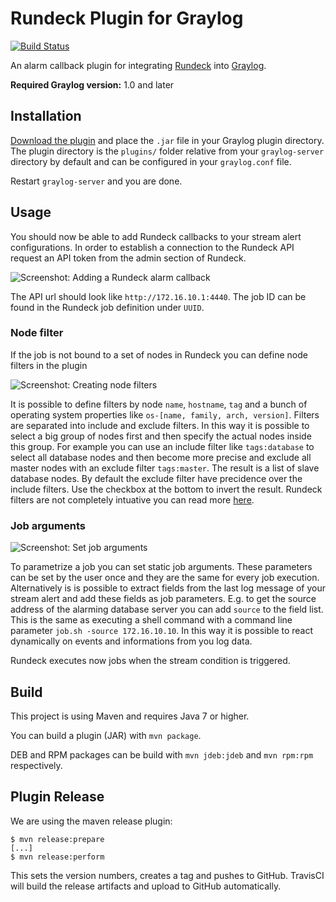 Rundeck Plugin for Graylog
==========================

[![Build Status](https://travis-ci.org/Graylog2/graylog-plugin-rundeck.svg)](https://travis-ci.org/Graylog2/graylog-plugin-rundeck)

An alarm callback plugin for integrating [Rundeck](http://rundeck.org) into [Graylog](https://www.graylog.org).

**Required Graylog version:** 1.0 and later

## Installation

[Download the plugin](https://github.com/Graylog2/graylog-plugin-hipchat/releases)
and place the `.jar` file in your Graylog plugin directory. The plugin directory
is the `plugins/` folder relative from your `graylog-server` directory by default
and can be configured in your `graylog.conf` file.

Restart `graylog-server` and you are done.

## Usage

You should now be able to add Rundeck callbacks to your stream alert configurations. In order to establish a connection to the
Rundeck API request an API token from the admin section of Rundeck.

![Screenshot: Adding a Rundeck alarm callback](https://s3.amazonaws.com/graylog2public/images/plugin-rundeck-connect.png)

The API url should look like `http://172.16.10.1:4440`. The job ID can be found in the Rundeck job definition under `UUID`.

### Node filter

If the job is not bound to a set of nodes in Rundeck you can define node filters in the plugin

![Screenshot: Creating node filters](https://s3.amazonaws.com/graylog2public/images/plugin-rundeck-filter.png)

It is possible to define filters by node `name`, `hostname`, `tag` and a bunch of operating system properties like `os-[name, family, arch, version]`.
Filters are separated into include and exclude filters. In this way it is possible to select a big group of nodes first and then specify the actual nodes
inside this group. For example you can use an include filter like `tags:database` to select all database nodes and then become more precise and exclude all
master nodes with an exclude filter `tags:master`. The result is a list of slave database nodes.
By default the exclude filter have precidence over the include filters. Use the checkbox at the bottom to invert the result.
Rundeck filters are not completely intuative you can read more [here](http://rundeck.org/2.4.2/api/index.html#using-node-filters).

### Job arguments

![Screenshot: Set job arguments](https://s3.amazonaws.com/graylog2public/images/plugin-rundeck-args.png)

To parametrize a job you can set static job arguments. These parameters can be set by the user once and they are the same for every job execution.
Alternatively is is possible to extract fields from the last log message of your stream alert and add these fields as job parameters.
E.g. to get the source address of the alarming database server you can add `source` to the field list. This is the same as executing a shell command
with a command line parameter `job.sh -source 172.16.10.10`. In this way it is possible to react dynamically on events and informations from you log data.

Rundeck executes now jobs when the stream condition is triggered.

## Build

This project is using Maven and requires Java 7 or higher.

You can build a plugin (JAR) with `mvn package`.

DEB and RPM packages can be build with `mvn jdeb:jdeb` and `mvn rpm:rpm` respectively.

## Plugin Release

We are using the maven release plugin:

```
$ mvn release:prepare
[...]
$ mvn release:perform
```

This sets the version numbers, creates a tag and pushes to GitHub. TravisCI will build the release artifacts and upload to GitHub automatically.
